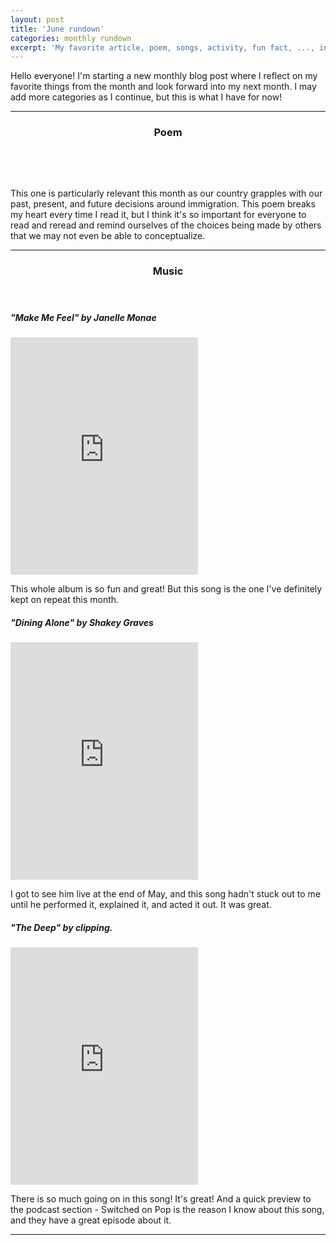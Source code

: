 ```yaml
---
layout: post
title: 'June rundown'
categories: monthly rundown
excerpt: 'My favorite article, poem, songs, activity, fun fact, ..., in June 2018'
---
```

<!-- One -->
  <section id="one">
    <!-- <header class="major">
      <h2>Ipsum lorem dolor aliquam ante commodo<br />
      magna sed accumsan arcu neque.</h2>
    </header> -->
    <p>Hello everyone! I'm starting a new monthly blog post where I reflect on my favorite
    things from the month and look forward into my next month. I may add more categories
    as I continue, but this is what I have for now!</p>
    <!-- <ul class="actions">
      <li><a href="#" class="button">Learn More</a></li>
    </ul> -->
    <hr />
  </section>

<!-- Two -->
  <section id="two">
  <header class="major">
  <h3>Poem</h3>
  </header>
  <article class="6u 12u$(xsmall) work-item">
    <a href="{{ site.github.url }}/images/blog/June/home_warsan_shire.jpg" class="image fit thumb"><img src="{{ site.github.url }}/images/blog/June/05.jpg" alt="" /></a>
    <h3> </h3>
    <p>This one is particularly relevant this month as our country grapples with our past, present, and future decisions around immigration. This poem breaks my heart every time I read it, but I think it's so important for everyone to read and reread and remind ourselves of the choices being made by others that we may not even be able to conceptualize.</p>
  </article>
  <hr />
  </section>

<!-- Three -->
<section id="three">
<header class="major">
<h3>Music</h3>
</header>
<div class="row">
<h5>"Make Me Feel" by Janelle Monae</h5>
<iframe src="https://open.spotify.com/embed/track/5gW5dSy3vXJxgzma4rQuzH" width="300" height="380" frameborder="0" allowtransparency="true" allow="encrypted-media"></iframe>
<p>This whole album is so fun and great! But this song is the one I've definitely kept
on repeat this month.</p>

<h5>"Dining Alone" by Shakey Graves</h5>
<iframe src="https://open.spotify.com/embed/track/3JSlnsGTuO1tAMpgWy7tBz" width="300" height="380" frameborder="0" allowtransparency="true" allow="encrypted-media"></iframe>
<p>I got to see him live at the end of May, and this song hadn't stuck out to me until
he performed it, explained it, and acted it out. It was great.</p>

<h5>"The Deep" by clipping.</h5>
<iframe src="https://open.spotify.com/embed/track/6LHGNimbsz8tabfUDSujvH" width="300" height="380" frameborder="0" allowtransparency="true" allow="encrypted-media"></iframe>
<p>There is so much going on in this song! It's great! And a quick preview to the podcast section - Switched on Pop is the reason I know about this song, and they have a great episode about it.</p>
</div>
<hr />
</section>

<!-- Four -->
